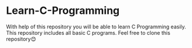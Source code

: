 # Learn-C-Programming
With help of this repository you will be able to learn C Programming easily. This repository includes all basic C programs. Feel free to clone this repository😊
